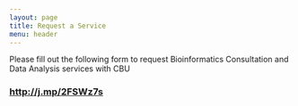 ```yaml
---
layout: page
title: Request a Service
menu: header
---
```


Please fill out the following form to request Bioinformatics Consultation and Data Analysis services with CBU

### **http://j.mp/2FSWz7s**
